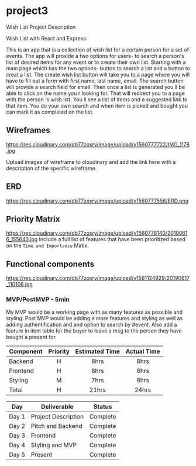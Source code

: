# project3
Wish List
Project Description


Wish List with React and Express:


This is an app that is a collection of wish list for a certain person for a set of events.
The app will provide a two options for users- to search a person's list of desired items for any event or to create their own list. Starting with a main page which has the two options- button to search a list and a button to creat a list. The create wish list button will take you to a page where you will have to fill out a form with first name, last name, email. The search button will provide a search field for email. Then once a list is generated you ll be able to click on the name you r looking for. That will redirect you to a page with the person 's wish list. You ll see a list of items and a suggested link to that item.   You do your own search and when item is picked and bought you can mark it as completed on the list.


## Wireframes
https://res.cloudinary.com/db77zoxry/image/upload/v1560777722/IMG_1178.jpg

Upload images of wireframe to cloudinary and add the link here with a description of the specific wireframe.

## ERD
https://res.cloudinary.com/db77zoxry/image/upload/v1560777556/ERD.png

## Priority Matrix
https://res.cloudinary.com/db77zoxry/image/upload/v1560778140/20190616_155643.jpg
Include a full list of features that have been prioritized based on the `Time and Importance` Matix. 

## Functional components 

https://res.cloudinary.com/db77zoxry/image/upload/v1561124929/20190617_110106.jpg

### MVP/PostMVP - 5min


My MVP would be a working page with as many features as possible and styling.
Post MVP would be adding a more features and styling as well as adding authentification and and option to search by #event.
Also add a feature in item table for the buyer to leave a msg to the person they have bought a present for.

| Component | Priority | Estimated Time | Actual Time |
| --- | :---: |  :---: | :---: |
| Backend | H | 8hrs| 8hrs |
| Frontend| H | 8hrs| 8hrs |
| Styling| M | 7hrs| 8hrs |
| Total | H | 21hrs| 24hrs |


|  Day | Deliverable | Status
|---|---| ---|
|Day 1| Project Description | Complete
|Day 2| Pitch and Backend| Complete
|Day 3| Frontend | Complete
|Day 4| Styling and MVP| Complete
|Day 5| Present  | Complete
